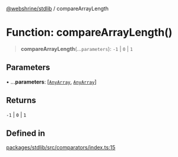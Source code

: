 [@webshrine/stdlib](../globals.md) / compareArrayLength

# Function: compareArrayLength()

> **compareArrayLength**(...`parameters`): `-1` \| `0` \| `1`

## Parameters

• ...**parameters**: [[`AnyArray`](../type-aliases/AnyArray.md), [`AnyArray`](../type-aliases/AnyArray.md)]

## Returns

`-1` \| `0` \| `1`

## Defined in

[packages/stdlib/src/comparators/index.ts:15](https://github.com/webshrine/webshrine/blob/8cedc3f2efca3108f17475a5ce8404715d0d24a5/packages/stdlib/src/comparators/index.ts#L15)
